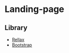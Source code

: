 # Landing-page


## Library

- [Rellax](https://dixonandmoe.com/rellax/)
- [Bootstrap](https://getbootstrap.com/)
